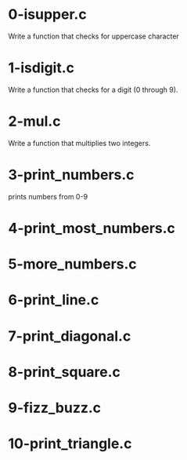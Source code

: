 # 0-isupper.c
Write a function that checks for uppercase character

# 1-isdigit.c
Write a function that checks for a digit (0 through 9).

# 2-mul.c
Write a function that multiplies two integers.

# 3-print_numbers.c
prints numbers from 0-9

# 4-print_most_numbers.c

# 5-more_numbers.c

# 6-print_line.c

# 7-print_diagonal.c

# 8-print_square.c

# 9-fizz_buzz.c

# 10-print_triangle.c                                                        
